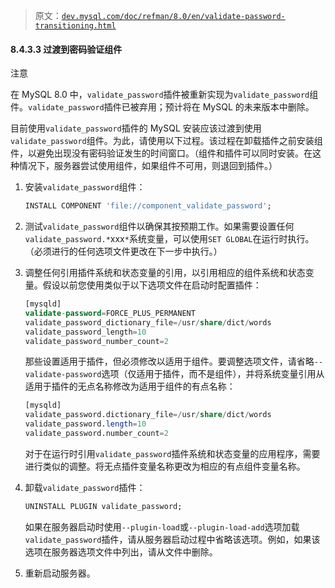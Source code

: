 > 原文：[`dev.mysql.com/doc/refman/8.0/en/validate-password-transitioning.html`](https://dev.mysql.com/doc/refman/8.0/en/validate-password-transitioning.html)

#### 8.4.3.3 过渡到密码验证组件

注意

在 MySQL 8.0 中，`validate_password`插件被重新实现为`validate_password`组件。`validate_password`插件已被弃用；预计将在 MySQL 的未来版本中删除。

目前使用`validate_password`插件的 MySQL 安装应该过渡到使用`validate_password`组件。为此，请使用以下过程。该过程在卸载插件之前安装组件，以避免出现没有密码验证发生的时间窗口。（组件和插件可以同时安装。在这种情况下，服务器尝试使用组件，如果组件不可用，则退回到插件。）

1.  安装`validate_password`组件：

    ```sql
    INSTALL COMPONENT 'file://component_validate_password';
    ```

1.  测试`validate_password`组件以确保其按预期工作。如果需要设置任何`validate_password.*`xxx`*`系统变量，可以使用`SET GLOBAL`在运行时执行。（必须进行的任何选项文件更改在下一步中执行。）

1.  调整任何引用插件系统和状态变量的引用，以引用相应的组件系统和状态变量。假设以前您使用类似于以下选项文件在启动时配置插件：

    ```sql
    [mysqld]
    validate-password=FORCE_PLUS_PERMANENT
    validate_password_dictionary_file=/usr/share/dict/words
    validate_password_length=10
    validate_password_number_count=2
    ```

    那些设置适用于插件，但必须修改以适用于组件。要调整选项文件，请省略`--validate-password`选项（仅适用于插件，而不是组件），并将系统变量引用从适用于插件的无点名称修改为适用于组件的有点名称：

    ```sql
    [mysqld]
    validate_password.dictionary_file=/usr/share/dict/words
    validate_password.length=10
    validate_password.number_count=2
    ```

    对于在运行时引用`validate_password`插件系统和状态变量的应用程序，需要进行类似的调整。将无点插件变量名称更改为相应的有点组件变量名称。

1.  卸载`validate_password`插件：

    ```sql
    UNINSTALL PLUGIN validate_password;
    ```

    如果在服务器启动时使用`--plugin-load`或`--plugin-load-add`选项加载`validate_password`插件，请从服务器启动过程中省略该选项。例如，如果该选项在服务器选项文件中列出，请从文件中删除。

1.  重新启动服务器。
